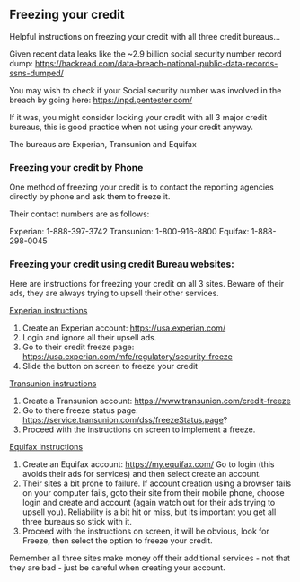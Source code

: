 ## Freezing your credit
Helpful instructions on freezing your credit with all three credit bureaus...

Given recent data leaks like the ~2.9 billion social security number record dump:
https://hackread.com/data-breach-national-public-data-records-ssns-dumped/

You may wish to check if your Social security number was involved in the breach by going here: https://npd.pentester.com/ 

If it was, you might consider locking your credit with all 3 major credit bureaus, this is good practice when not using your credit anyway.

The bureaus are Experian, Transunion and Equifax

### Freezing your credit by Phone

One method of freezing your credit is to contact the reporting agencies directly by phone and ask them to freeze it.

Their contact numbers are as follows:

Experian:  1-888-397-3742
Transunion: 1-800-916-8800
Equifax: 1-888-298-0045

### Freezing your credit using credit Bureau websites:

Here are instructions for freezing your credit on all 3 sites. Beware of their ads, they are always trying to upsell their other services.

<ins> Experian instructions </ins>

1. Create an Experian account: https://usa.experian.com/
2. Login and ignore all their upsell ads.
3. Go to their credit freeze page:  https://usa.experian.com/mfe/regulatory/security-freeze
4. Slide the button on screen to freeze your credit

<ins> Transunion instructions </ins>

1. Create a Transunion account: https://www.transunion.com/credit-freeze
2. Go to there freeze status page: https://service.transunion.com/dss/freezeStatus.page?
3. Proceed with the instructions on screen to implement a freeze.

<ins> Equifax instructions </ins>

1. Create an Equifax account: https://my.equifax.com/ Go to login (this avoids their ads for services) and then select create an account.
2. Their sites a bit prone to failure. If account creation using a browser fails on your computer fails, goto their site from their mobile phone, choose login and create and account (again watch out for their ads trying to upsell you). Reliability is a bit hit or miss, but its important you get all three bureaus so stick with it.
3. Proceed with the instructions on screen, it will be obvious, look for Freeze, then select the option to freeze your credit.

Remember all three sites make money off their additional services - not that they are bad - just be careful when creating your account.


